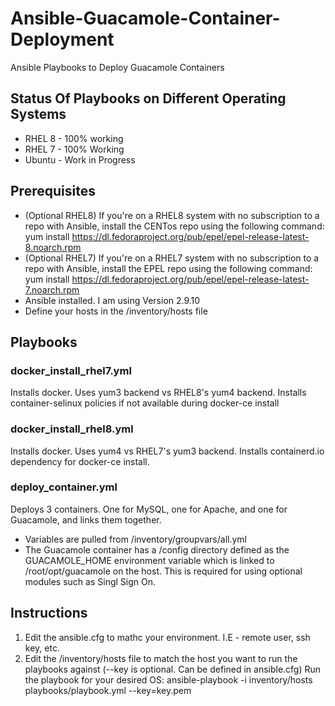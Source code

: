 # Ansible-Guacamole-Container-Deployment
Ansible Playbooks to Deploy Guacamole Containers

## Status Of Playbooks on Different Operating Systems

* RHEL 8 - 100% working
* RHEL 7 - 100% Working
* Ubuntu - Work in Progress 

## Prerequisites

* (Optional RHEL8) If you're on a RHEL8 system with no subscription to a repo with Ansible, install the CENTos repo using the following command: yum install https://dl.fedoraproject.org/pub/epel/epel-release-latest-8.noarch.rpm 
* (Optional RHEL7) If you're on a RHEL7 system with no subscription to a repo with Ansible, install the EPEL repo using the following command: yum install https://dl.fedoraproject.org/pub/epel/epel-release-latest-7.noarch.rpm
* Ansible installed. I am using Version 2.9.10
* Define your hosts in the /inventory/hosts file

## Playbooks

### docker_install_rhel7.yml 
Installs docker. Uses yum3 backend vs RHEL8's yum4 backend. Installs container-selinux policies if not available during docker-ce install

### docker_install_rhel8.yml 
Installs docker. Uses yum4 vs RHEL7's yum3 backend. Installs containerd.io dependency for docker-ce install. 

### deploy_container.yml 
Deploys 3 containers. One for MySQL, one for Apache, and one for Guacamole, and links them together.
* Variables are pulled from /inventory/groupvars/all.yml
* The Guacamole container has a /config directory defined as the GUACAMOLE_HOME environment variable which is linked to /root/opt/guacamole on the host. This is required for using optional modules such as Singl Sign On. 

## Instructions
1. Edit the ansible.cfg to mathc your environment. I.E - remote user, ssh key, etc.
2. Edit the /inventory/hosts file to match the host you want to run the playbooks against (--key is optional. Can be defined in ansible.cfg)
Run the playbook for your desired OS: ansible-playbook -i inventory/hosts playbooks/playbook.yml --key=key.pem

